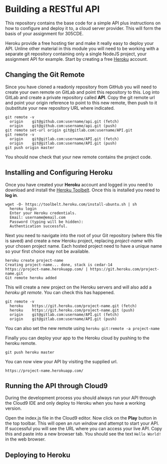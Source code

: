 
# Building a RESTful API

This repository contains the base code for a simple API plus instructions on how to configure and deploy it to, a cloud server provider. This will form the basis of your assignment for 305CDE.

Heroku provide a free hosting tier and make it really easy to deploy your API. Unline other material in this module you will need to be working with a separate git repository containing only a single NodeJS project, your assignment API for example. Start by creating a free [Heroku](https://www.heroku.com) account.

## Changing the Git Remote

Since you have cloned a readonly repository from GitHub you will need to create your own remote on GitLab and point this repository to this. Log into GitLab and create a private repository called **API**. Copy the git remote url and point your origin reference to point to this new remote, then push to it (substitute your new repository URL where indicated.
```
git remote -v
  origin	git@github.com:username/api.git (fetch)
  origin	git@github.com:username/api.git (push)
git remote set-url origin git@gitlab.com:username/API.git
git remote -v
  origin	git@gitlab.com:username/API.git (fetch)
  origin	git@gitlab.com:username/API.git (push)
git push origin master
```
You should now check that your new remote contains the project code.

## Installing and Configuring Heroku

Once you have created your **Heroku** account and logged in you need to download and install the [Heroku Toolbelt](https://toolbelt.heroku.com). Once this is installed you need to **log in**.
```
wget -O- https://toolbelt.heroku.com/install-ubuntu.sh | sh
  heroku login
  Enter your Heroku credentials.
  Email: username@email.com     
  Password (typing will be hidden):
  Authentication successful.
```
Next you need to navigate into the root of your Git repository (where this file is saved) and create a new Heroku project, replacing _project-name_ with your chosen project name. Each hosted project need to have a unique name so your first choice may not be available.
```
heroku create project-name
Creating project-name... done, stack is cedar-14
https://project-name.herokuapp.com/ | https://git.heroku.com/project-name.git
Git remote heroku added
```
This will create a new project on the Heroku servers and will also add a _heroku git remote_. You can check this has happened.
```
git remote -v
  heroku    https://git.heroku.com/project-name.git (fetch)
  heroku    https://git.heroku.com/project-name.git (push)
  origin	git@gitlab.com:username/API.git (fetch)
  origin	git@gitlab.com:username/API.git (push)
```
You can also set the new remote using `heroku git:remote -a project-name`

Finally you can deploy your app to the Heroku cloud by pushing to the heroku remote.
```
git push heroku master
```
You can now view your API by visiting the supplied url.
```
https://project-name.herokuapp.com/
```

## Running the API through Cloud9

During the development process you should always run your API through the Cloud9 IDE and only deploy to Heroku when you have a working version.

Open the index.js file in the Cloud9 editor. Now click on the **Play** button in the top toolbar. This will open an _run window_ and attempt to start your API. If successful you will see the URL where you can access your live API. Copy this and paste into a new browser tab. You should see the text `Hello World!` in the web browser.

## Deploying to Heroku

